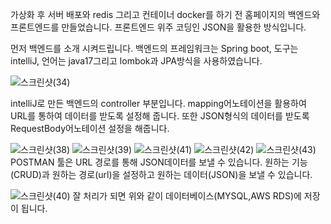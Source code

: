 가상화 후 서버 배포와 redis 그리고 컨테이너 docker를 하기 전 홈페이지의 백엔드와 프론트엔드를 만들었습니다.
프론트엔드 위주 코딩인 JSON을 활용한 방식입니다.


먼저 백엔드를 소개 시켜드립니다. 
백엔드의 프레임워크는 Spring boot, 도구는 intelliJ, 언어는 java17그리고 lombok과 JPA방식을 사용하였습니다.


![스크린샷(34)](https://github.com/user-attachments/assets/8729e143-b897-492e-959b-9cf9966ccde1)


intelliJ로 만든 백엔드의 controller 부분입니다.
mapping어노테이션을 활용하여 URL를 통하여 데이터를 받도록 설정해 줍니다. 
또한 JSON형식의 데이터를 받도록 RequestBody어노테이션 설정을 해줍니다.


![스크린샷(38)](https://github.com/user-attachments/assets/47164cc5-7eb9-4f0e-8372-356a2397d42b)
![스크린샷(39)](https://github.com/user-attachments/assets/5a6f1510-3f60-45fb-af28-61ddba48601e)
![스크린샷(41)](https://github.com/user-attachments/assets/b39db656-a79e-42e0-9b02-592084fd5e6f)
![스크린샷(42)](https://github.com/user-attachments/assets/7fc2aec1-1cb5-4948-96cb-5ca6198c7d91)
![스크린샷(43)](https://github.com/user-attachments/assets/928ba010-4a69-454c-b30a-581c88a3a394)
POSTMAN 툴은 URL 경로를 통해 JSON데이터를 보낼 수 있습니다.
원하는 기능(CRUD)과 원하는 경로(url)을 설정하고 원하는 데이터(JSON)을 보낼 수 있습니다. 


![스크린샷(40)](https://github.com/user-attachments/assets/b07cdd21-d598-422b-8991-acd12dac89f9)
잘 처리가 되면 위와 같이 데이터베이스(MYSQL,AWS RDS)에 저장이 됩니다.






